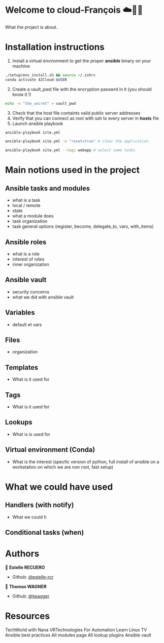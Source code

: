# Welcome to cloud-François ☁️🕺🏼

What the project is about.

# Installation instructions

1. Install a virtual environment to get the proper **ansible** binary on your machine

```sh
./setup/env_install.sh && source ~/.zshrc
conda activate 42Cloud-$USER
```

2. Create a vault_pwd file with the encryption passwrd in it (you should know it !)

```sh
echo -n "the_secret" > vault_pwd
```

3. Check that the host file containts valid public server addresses
4. Verify that you can connect as root with ssh to every server in **hosts** file
5. Launch ansible playbook

```sh
ansible-playbook site.yml
```

```sh
ansible-playbook site.yml -e "reset=true" # clear the application
```

```sh
ansible-playbook site.yml --tags webapp # select some tasks
```

# Main notions used in the project

## Ansible tasks and modules
- what is a task
- local / remote
- state
- what a module does
- task organization
- task general options (register, become, delegate_to, vars, with_items)

## Ansible roles
- what is a role
- interest of roles
- inner organization

## Ansible vault
- security concerns
- what we did with ansible vault

## Variables
- default et vars

## Files
- organization

## Templates
- What is it used for

## Tags
- What is it used for

## Lookups
- What is is used for

## Virtual environment (Conda)
- What is the interest (specfic version of python, full install of ansible on a workstation on which we are non root, fast setup)

# What we could have used

## Handlers (with notify)
- What we could h

## Conditional tasks (when)

# Authors

👩 **Estelle RECUERO**

* Github: [@estelle-rcr](https://github.com/estelle-rcr)

👨 **Thomas WAGNER**

* Github: [@twagger](https://github.com/twagger)

# Resources

TechWorld with Nana
VRTechnologies For Automation
Learn Linux TV
Ansible best practices
All modules page
All lookup plugins
Ansible vault
